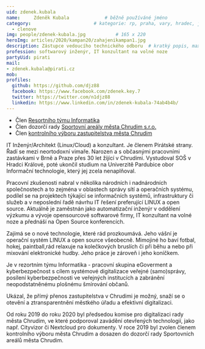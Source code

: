 ```yaml
---
uid: zdenek.kubala
name:     Zdeněk Kubala      		# běžně používáné jméno
category:                 		# kategorie: rp, praha, vary, hradec, jmk, senat
  - clenove
img: people/zdenek-kubala.jpg           # 165 x 220
heroImg: articles/2020/kampan20/zahajenikampan1.jpg
description: Zástupce vedoucího technického odboru	# kratký popis, max 160 znaků
profession: softwarový inženýr, IT konzultant na volné noze
partyUid: pirati
mail:
- zdenek.kubala@pirati.cz
mob:
profiles:
  github: https://github.com/djz88
  facebook: https://www.facebook.com/zdenek.key.7
  twitter: https://twitter.com/n1djz88
  linkedin: https://www.linkedin.com/in/zdenek-kubala-74ab4b4b/
---
```

* Člen [Resortního týmu Informatika](https://www.pirati.cz/pripoj-se/informatika/)
* Člen dozorčí rady [Sportovní areály města Chrudim s.r.o.](https://rejstrik-firem.kurzy.cz/27485013/sportovni-arealy-mesta-chrudim-sro/)
* Člen [kontrolního výboru zastupitelstva města Chrudim](https://chrudim.eu/zapisy%2Dz%2Djednani%2Dkontrolniho%2Dvyboru/d-1697/p1=1113)

IT Inženýr/Architekt (Linux/Cloud) a konzultant. Je členem Pirátské strany. Řadí se mezi neortodoxní vimaře.
Narozen a s občasnými pracovními zastávkami v Brně a Praze přes 30 let žijící v Chrudimi.
Vystudoval SOŠ v Hradci Králové, poté ukončil studium na Univerzitě Pardubice obor Informační technologie, který jej zcela nenaplňoval.

Pracovní zkušenosti nabral v několika národních i nadnárodních společnostech a to zejména v oblastech správy sítí a operačních systému, podílel se na projektech týkající se informačních systémů, infrastruktury či služeb a v neposlední řadě návrhu IT řešení preferující LINUX a open source. Aktuálně je zaměstnán jako automatizační inženýr v oddělení výzkumu a vývoje opensourcové softwarové firmy, IT konzultant na volné noze a přednáší na Open Source konferencích.

Zajímá se o nové technologie, které rád prozkoumává. Jeho vášní je operační systém LINUX a open source všeobecně. Mimojiné ho baví fotbal, hokej, paintball,rád relaxuje na kolečkových bruslích či při běhu a nebo při mixování elektronické hudby. Jeho práce je zároveň i jeho koníčkem.

Je v rezortním týmu Informatika - pracovní skupina eGoverment a kyberbezpečnost s cílem systémové digitalizace veřejné (samo)správy, posílení kyberbezpečnosti ve veřejných institucích a zabránění neopodstatněnému plošnému šmírování občanů.

Ukázal, že přímý přenos zastupitelstva v Chrudimi je možný, snaží se o otevění a ztransparentnění městkého úřadu a efektivní digitalizaci.

Od roku 2019 do roku 2020 byl předsedou komise pro digitalizaci rady města Chrudim, ve které podporoval zavádění otevřených technologií, jako např. Cityvizor či Nextcloud pro dokumenty. V roce 2019 byl zvolen členem kontrolního výboru města Chrudim a dosazen do dozorčí rady Sportovních areálů města Chrudim.

